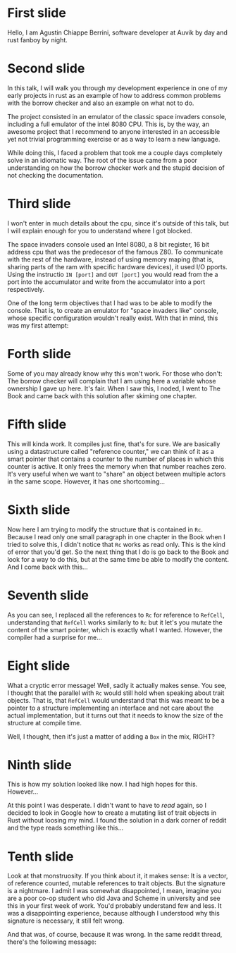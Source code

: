 # First slide

Hello, I am Agustin Chiappe Berrini, software developer at Auvik by day and rust fanboy by night.

# Second slide

In this talk, I will walk you through my development experience in one of my early projects in rust as an example of how to address common problems with the borrow checker and also an example on what not to do.

The project consisted in an emulator of the classic space invaders console, including a full emulator of the intel 8080 CPU. This is, by the way, an awesome project that I recommend to anyone interested in an accessible yet not trivial programming exercise or as a way to learn a new language.

While doing this, I faced a problem that took me a couple days completely solve in an idiomatic way. The root of the issue came from a poor understanding on how the borrow checker work and the stupid decision of not checking the documentation.

# Third slide

I won't enter in much details about the cpu, since it's outside of this talk, but I will explain enough for you to understand where I got blocked.

The space invaders console used an Intel 8080, a 8 bit register, 16 bit address cpu that was the predecesor of the famous Z80. To communicate with the rest of the hardware, instead of using memory maping (that is, sharing parts of the ram with specific hardware devices), it used I/O pports. Using the instructio `IN [port]` and `OUT [port]` you would read from the a port into the accumulator and write from the accumulator into a port respectively.

One of the long term objectives that I had was to be able to modify the console. That is, to create an emulator for "space invaders like" console, whose specific configuration wouldn't really exist. With that in mind, this was my first attempt:

# Forth slide

Some of you may already know why this won't work. For those who don't: The borrow checker will complain that I am using here a variable whose ownership I gave up here. It's fair. When I saw this, I noded, I went to The Book and came back with this solution after skiming one chapter.

# Fifth slide

This will kinda work. It compiles just fine, that's for sure. We are basically using a datastructure called "reference counter," we can think of it as a smart pointer that contains a counter to the number of places in which this counter is active. It only frees the memory when that number reaches zero. It's very useful when we want to "share" an object between multiple actors in the same scope. However, it has one shortcoming...

# Sixth slide

Now here I am trying to modify the structure that is contained in `Rc`. Because I read only one small paragraph in one chapter in the Book when I tried to solve this, I didn't notice that `Rc` works as read only. This is the kind of error that you'd get. So the next thing that I do is go back to the Book and look for a way to do this, but at the same time be able to modify the content. And I come back with this...

# Seventh slide

As you can see, I replaced all the references to `Rc` for reference to `RefCell`, understanding that `RefCell` works similarly to `Rc` but it let's you mutate the content of the smart pointer, which is exactly what I wanted. However, the compiler had a surprise for me...

# Eight slide

What a cryptic error message! Well, sadly it actually makes sense. You see, I thought that the parallel with `Rc` would still hold when speaking about trait objects. That is, that `RefCell` would understand that this was meant to be a pointer to a structure implementing an interface and not care about the actual implementation, but it turns out that it needs to know the size of the structure at compile time.

Well, I thought, then it's just a matter of adding a `Box` in the mix, RIGHT?

# Ninth slide

This is how my solution looked like now. I had high hopes for this. However...

At this point I was desperate. I didn't want to have to _read_ again, so I decided to look in Google how to create a mutating list of trait objects in Rust without loosing my mind. I found the solution in a dark corner of reddit and the type reads something like this...

# Tenth slide

Look at that monstruosity. If you think about it, it makes sense: It is a vector, of reference counted, mutable references to trait objects. But the signature is a nightmare. I admit I was somewhat disappointed, I mean, imagine you are a poor co-op  student who did Java and Scheme in university and see this in your first week of work. You'd probably understand few and less. It was a disappointing experience, because although I understood why this signature is necessary, it still felt wrong.

And that was, of course, because it was wrong. In the same reddit thread, there's the following message:
